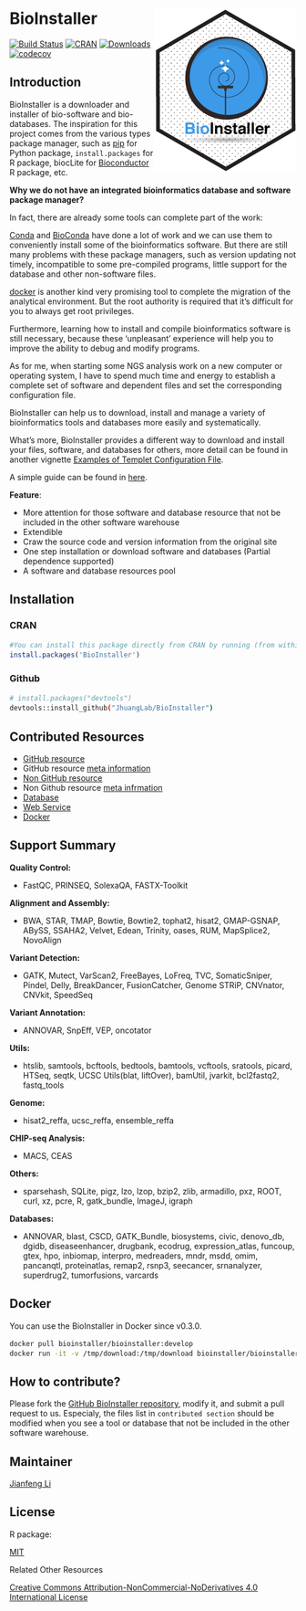 
<!-- README.md is generated from README.Rmd. Please edit that file -->

# BioInstaller <img src="man/figures/logo.png" align="right" />

[![Build
Status](https://travis-ci.org/JhuangLab/BioInstaller.svg)](https://travis-ci.org/JhuangLab/BioInstaller)
[![CRAN](http://www.r-pkg.org/badges/version/BioInstaller)](https://cran.r-project.org/package=BioInstaller)
[![Downloads](http://cranlogs.r-pkg.org/badges/BioInstaller?color=brightgreen)](http://www.r-pkg.org/pkg/BioInstaller)
[![codecov](https://codecov.io/github/JhuangLab/BioInstaller/branch/master/graphs/badge.svg)](https://codecov.io/github/JhuangLab/BioInstaller)

## Introduction

BioInstaller is a downloader and installer of bio-software and
bio-databases. The inspiration for this project comes from the various
types package manager, such as [pip](https://pypi.python.org/pypi/pip)
for Python package, `install.packages` for R package, biocLite for
[Bioconductor](http://www.bioconductor.org) R package, etc.

**Why we do not have an integrated bioinformatics database and software
package manager?**

In fact, there are already some tools can complete part of the work:

[Conda](https://conda.io/docs/intro.html) and
[BioConda](http://bioconda.github.io) have done a lot of work and we can
use them to conveniently install some of the bioinformatics software.
But there are still many problems with these package managers, such as
version updating not timely, incompatible to some pre-compiled programs,
little support for the database and other non-software files.

[docker](https://www.docker.com/) is another kind very promising tool to
complete the migration of the analytical environment. But the root
authority is required that it’s difficult for you to always get root
privileges.

Furthermore, learning how to install and compile bioinformatics software
is still necessary, because these ‘unpleasant’ experience will help you
to improve the ability to debug and modify programs.

As for me, when starting some NGS analysis work on a new computer or
operating system, I have to spend much time and energy to establish a
complete set of software and dependent files and set the corresponding
configuration file.

BioInstaller can help us to download, install and manage a variety of
bioinformatics tools and databases more easily and systematically.

What’s more, BioInstaller provides a different way to download and
install your files, software, and databases for others, more detail can
be found in another vignette [Examples of Templet Configuration
File](https://CRAN.R-project.org/package=BioInstaller/vignettes/write_configuration_file.html).

A simple guide can be found in
[here](https://CRAN.R-project.org/package=BioInstaller/vignettes/BioInstaller.html).

**Feature**:

  - More attention for those software and database resource that not be
    included in the other software warehouse
  - Extendible
  - Craw the source code and version information from the original site
  - One step installation or download software and databases (Partial
    dependence supported)
  - A software and database resources
pool

## Installation

### CRAN

``` r
#You can install this package directly from CRAN by running (from within R):
install.packages('BioInstaller')
```

### Github

``` bash
# install.packages("devtools")
devtools::install_github("JhuangLab/BioInstaller")
```

## Contributed Resources

  - [GitHub
    resource](https://github.com/JhuangLab/BioInstaller/blob/master/inst/extdata/config/github/github.toml)
  - GitHub resource [meta
    information](https://github.com/JhuangLab/BioInstaller/blob/master/inst/extdata/config/github/github_meta.toml)
  - [Non GitHub
    resource](https://github.com/JhuangLab/BioInstaller/blob/master/inst/extdata/config/nongithub/nongithub.toml)
  - Non Github resource [meta
    infrmation](https://github.com/JhuangLab/BioInstaller/blob/master/inst/extdata/config/nongithub/nongithub_meta.toml)
  - [Database](https://github.com/JhuangLab/BioInstaller/tree/master/inst/extdata/config/db)
  - [Web
    Service](https://github.com/JhuangLab/BioInstaller/blob/master/inst/extdata/config/web/web_meta.toml)
  - [Docker](https://github.com/JhuangLab/BioInstaller/blob/master/inst/extdata/config/docker/docker.toml)

## Support Summary

**Quality Control:**

  - FastQC, PRINSEQ, SolexaQA, FASTX-Toolkit

**Alignment and Assembly:**

  - BWA, STAR, TMAP, Bowtie, Bowtie2, tophat2, hisat2, GMAP-GSNAP,
    ABySS, SSAHA2, Velvet, Edean, Trinity, oases, RUM, MapSplice2,
    NovoAlign

**Variant Detection:**

  - GATK, Mutect, VarScan2, FreeBayes, LoFreq, TVC, SomaticSniper,
    Pindel, Delly, BreakDancer, FusionCatcher, Genome STRiP, CNVnator,
    CNVkit, SpeedSeq

**Variant Annotation:**

  - ANNOVAR, SnpEff, VEP, oncotator

**Utils:**

  - htslib, samtools, bcftools, bedtools, bamtools, vcftools, sratools,
    picard, HTSeq, seqtk, UCSC Utils(blat, liftOver), bamUtil, jvarkit,
    bcl2fastq2, fastq\_tools

**Genome:**

  - hisat2\_reffa, ucsc\_reffa, ensemble\_reffa

**CHIP-seq Analysis:**

  - MACS, CEAS

**Others:**

  - sparsehash, SQLite, pigz, lzo, lzop, bzip2, zlib, armadillo, pxz,
    ROOT, curl, xz, pcre, R, gatk\_bundle, ImageJ, igraph

**Databases:**

  - ANNOVAR, blast, CSCD, GATK\_Bundle, biosystems, civic, denovo\_db,
    dgidb, diseaseenhancer, drugbank, ecodrug, expression\_atlas,
    funcoup, gtex, hpo, inbiomap, interpro, medreaders, mndr, msdd,
    omim, pancanqtl, proteinatlas, remap2, rsnp3, seecancer,
    srnanalyzer, superdrug2, tumorfusions, varcards

## Docker

You can use the BioInstaller in Docker since v0.3.0.

``` bash
docker pull bioinstaller/bioinstaller:develop
docker run -it -v /tmp/download:/tmp/download bioinstaller/bioinstaller:develop R
```

## How to contribute?

Please fork the [GitHub BioInstaller
repository](https://github.com/JhuangLab/BioInstaller), modify it, and
submit a pull request to us. Especialy, the files list in `contributed
section` should be modified when you see a tool or database that not be
included in the other software warehouse.

## Maintainer

[Jianfeng Li](https://github.com/Miachol)

## License

R package:

[MIT](https://en.wikipedia.org/wiki/MIT_License)

Related Other Resources

[Creative Commons Attribution-NonCommercial-NoDerivatives 4.0
International
License](https://creativecommons.org/licenses/by-nc-nd/4.0/)
